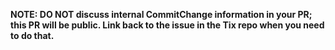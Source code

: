 **NOTE: DO NOT discuss internal CommitChange information in your PR; this PR will be public.
Link back to the issue in the Tix repo when you need to do that.**
